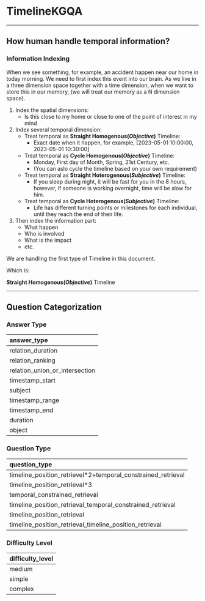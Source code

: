 # TimelineKGQA

---

## How human handle temporal information?

### Information Indexing

When we see something, for example, an accident happen near our home in today morning.
We need to first index this event into our brain.
As we live in a three dimension space together with a time dimension,
when we want to store this in our memory, (we will treat our memory as a N dimension space).

1. Index the spatial dimensions:
    - Is this close to my home or close to one of the point of interest in my mind
2. Index several temporal dimension:
    - Treat temporal as **Straight Homogenous(*Objective*)** Timeline:
        - Exact date when it happen, for example, [2023-05-01 10:00:00, 2023-05-01 10:30:00]
    - Treat temporal as **Cycle Homogenous(*Objective*)** Timeline:
        - Monday, First day of Month, Spring, 21st Century, etc.
        - (You can aslo cycle the timeline based on your own requirement)
    - Treat temporal as **Straight Hoterogenous(*Subjective*)** Timeline:
        - If you sleep during night, it will be fast for you in the 8 hours, however, if someone is working overnight,
          time will be slow for him.
    - Treat temporal as **Cycle Hoterogenous(*Subjective*)** Timeline:
        - Life has different turning points or milestones for each individual, until they reach the end of their life.
3. Then index the information part:
    - What happen
    - Who is involved
    - What is the impact
    - etc.

We are handling the first type of Timeline in this document.

Which is:

**Straight Homogenous(*Objective*)** Timeline

---

## Question Categorization

### Answer Type

| answer\_type                      |
|:----------------------------------|
| relation\_duration                |
| relation\_ranking                 |
| relation\_union\_or\_intersection |
| timestamp\_start                  |
| subject                           |
| timestamp\_range                  |
| timestamp\_end                    |
| duration                          |
| object                            |

### Question Type

| question\_type                                                    |
|:------------------------------------------------------------------|
| timeline\_position\_retrievel\*2+temporal\_constrained\_retrieval |
| timeline\_position\_retrieval\*3                                  |
| temporal\_constrained\_retrieval                                  |
| timeline\_position\_retrieval\_temporal\_constrained\_retrieval   |
| timeline\_position\_retrieval                                     |
| timeline\_position\_retrieval\_timeline\_position\_retrieval      |

### Difficulty Level

| difficulty\_level |
|:------------------|
| medium            |
| simple            |
| complex           |

